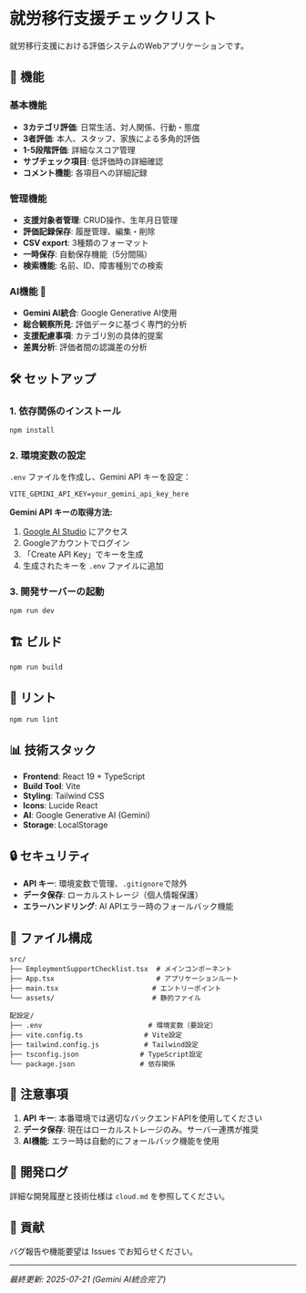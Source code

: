 # 就労移行支援チェックリスト

就労移行支援における評価システムのWebアプリケーションです。

## 🚀 機能

### 基本機能
- **3カテゴリ評価**: 日常生活、対人関係、行動・態度
- **3者評価**: 本人、スタッフ、家族による多角的評価
- **1-5段階評価**: 詳細なスコア管理
- **サブチェック項目**: 低評価時の詳細確認
- **コメント機能**: 各項目への詳細記録

### 管理機能
- **支援対象者管理**: CRUD操作、生年月日管理
- **評価記録保存**: 履歴管理、編集・削除
- **CSV export**: 3種類のフォーマット
- **一時保存**: 自動保存機能（5分間隔）
- **検索機能**: 名前、ID、障害種別での検索

### AI機能 🤖
- **Gemini AI統合**: Google Generative AI使用
- **総合観察所見**: 評価データに基づく専門的分析
- **支援配慮事項**: カテゴリ別の具体的提案
- **差異分析**: 評価者間の認識差の分析

## 🛠️ セットアップ

### 1. 依存関係のインストール
```bash
npm install
```

### 2. 環境変数の設定
`.env` ファイルを作成し、Gemini API キーを設定：
```env
VITE_GEMINI_API_KEY=your_gemini_api_key_here
```

**Gemini API キーの取得方法:**
1. [Google AI Studio](https://aistudio.google.com/app/apikey) にアクセス
2. Googleアカウントでログイン
3. 「Create API Key」でキーを生成
4. 生成されたキーを `.env` ファイルに追加

### 3. 開発サーバーの起動
```bash
npm run dev
```

## 🏗️ ビルド
```bash
npm run build
```

## 🧪 リント
```bash
npm run lint
```

## 📊 技術スタック

- **Frontend**: React 19 + TypeScript
- **Build Tool**: Vite
- **Styling**: Tailwind CSS
- **Icons**: Lucide React
- **AI**: Google Generative AI (Gemini)
- **Storage**: LocalStorage

## 🔒 セキュリティ

- **API キー**: 環境変数で管理、`.gitignore`で除外
- **データ保存**: ローカルストレージ（個人情報保護）
- **エラーハンドリング**: AI APIエラー時のフォールバック機能

## 📁 ファイル構成

```
src/
├── EmploymentSupportChecklist.tsx  # メインコンポーネント
├── App.tsx                         # アプリケーションルート
├── main.tsx                       # エントリーポイント
└── assets/                        # 静的ファイル

配設定/
├── .env                          # 環境変数（要設定）
├── vite.config.ts               # Vite設定
├── tailwind.config.js           # Tailwind設定
├── tsconfig.json               # TypeScript設定
└── package.json                # 依存関係
```

## 🚨 注意事項

1. **API キー**: 本番環境では適切なバックエンドAPIを使用してください
2. **データ保存**: 現在はローカルストレージのみ。サーバー連携が推奨
3. **AI機能**: エラー時は自動的にフォールバック機能を使用

## 📝 開発ログ

詳細な開発履歴と技術仕様は `cloud.md` を参照してください。

## 🤝 貢献

バグ報告や機能要望は Issues でお知らせください。

---
*最終更新: 2025-07-21 (Gemini AI統合完了)*